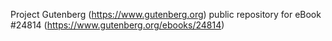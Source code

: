 Project Gutenberg (https://www.gutenberg.org) public repository for eBook #24814 (https://www.gutenberg.org/ebooks/24814)
